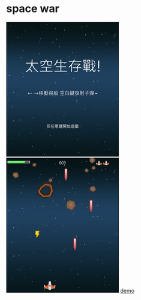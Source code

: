 # space war

![start](https://github.com/rex0988476/Python/blob/main/space_war/README/start.png)
![game](https://github.com/rex0988476/Python/blob/main/space_war/README/game.png)
[demo](https://youtu.be/NPFG0RmSVmk)
